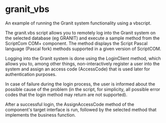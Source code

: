 # granit_vbs
An example of running the Granit system functionality using a vbscript.

The granit.vbs script allows you to remotely log into the Granit system on the selected database (eg GRANIT) and execute a sample method from the ScriptCom COM+ component. The method displays the Script Pascal language (Pascal fork) methods supported in a given version of ScriptCOM.

Logging into the Granit system is done using the LoginClient method, which allows you to, among other things, non-interactively register a user into the system and assign an access code (AccessCode) that is used later for authentication purposes.

In case of failure during the login process, the user is informed about the possible cause of the problem (in the script, for simplicity, all possible error codes that the login method may return are not supported).

After a successful login, the AssignAccessCode method of the component's target interface is run, followed by the selected method that implements the business function.
